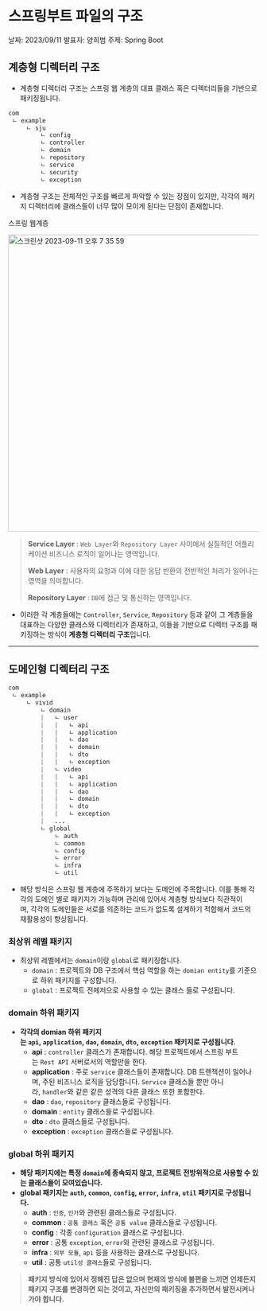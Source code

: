 # 스프링부트 파일의 구조

날짜: 2023/09/11
발표자: 양희범
주제: Spring Boot

## 계층형 디렉터리 구조

- 계층형 디렉터리 구조는 스프링 웹 계층의 대표 클래스 혹은 디렉터리들을 기반으로 패키징됩니다.

```java
com
 ㄴ example
     ㄴ sju
         ㄴ config
         ㄴ controller
         ㄴ domain
         ㄴ repository
         ㄴ service
         ㄴ security
         ㄴ exception
```

- 계층형 구조는 전체적인 구조를 빠르게 파악할 수 있는 장점이 있지만, 각각의 패키지 디렉터리에 클래스들이 너무 많이 모이게 된다는 단점이 존재합니다.

스프링 웹계층

<img width="597" alt="스크린샷 2023-09-11 오후 7 35 59" src="https://github.com/sinbla78/Study_1/assets/103175928/cf348515-8e17-4832-bdb7-07b3890bb2d2">

> **Service Layer** : `Web Layer`와 `Repository Layer` 사이에서 실질적인 어플리케이션 비즈니스 로직이 일어나는 영역입니다.
> 
> 
> **Web Layer** : 사용자의 요청과 이에 대한 응답 반환의 전반적인 처리가 일어나는 영역을 의미합니다.
> 
> **Repository Layer** : `DB`에 접근 및 통신하는 영역입니다.
> 
- 이러한 각 계층들에는 `Controller`, `Service`, `Repository` 등과 같이 그 계층들을 대표하는 다양한 클래스와 디렉터리가 존재하고, 이들을 기반으로 디렉터 구조를 패키징하는 방식이 **계층형 디렉터리 구조**입니다.

---

## 도메인형 디렉터리 구조

```java
com
 ㄴ example
     ㄴ vivid
         ㄴ domain
         |   ㄴ user
         |   |   ㄴ api
         |   |   ㄴ application
         |   |   ㄴ dao
         |   |   ㄴ domain
         |   |   ㄴ dto
         |   |   ㄴ exception
         |   ㄴ video
         |   |   ㄴ api
         |   |   ㄴ application
         |   |   ㄴ dao
         |   |   ㄴ domain
         |   |   ㄴ dto
         |   |   ㄴ exception
         |   ...
         ㄴ global
             ㄴ auth
             ㄴ common
             ㄴ config
             ㄴ error
             ㄴ infra
             ㄴ util
```

- 해당 방식은 스프링 웹 계층에 주목하기 보다는 도메인에 주목합니다. 이를 통해 각각의 도메인 별로 패키지가 가능하며 관리에 있어서 계층형 방식보다 직관적이며, 각각의 도메인들은 서로를 의존하는 코드가 없도록 설계하기 적합해서 코드의 재활용성이 향상됩니다.

### 최상위 레벨 패키지

- 최상위 레벨에서는 `domain`이랑 `global`로 패키징합니다.
    - `domain` : 프로젝트와 DB 구조에서 핵심 역할을 하는 `domian entity`를 기준으로 하위 패키지를 구성합니다.
    - `global` : 프로젝트 전체저으로 사용할 수 있는 클래스 들로 구성됩니다.

### **domain 하위 패키지**

- **각각의 domian 하위 패키지는 `api`, `application`, `dao`, `domain`, `dto`, `exception` 패키지로 구성됩니다.**
    - **api** : `controller` 클래스가 존재합니다. 해당 프로젝트에서 스프링 부트는 `Rest API` 서버로서의 역할만을 한다.
    - **application** : 주로 `service` 클래스들이 존재합니다. DB 트랜잭션이 일어나며, 주된 비즈니스 로직을 담당합니다. `Service` 클래스들 뿐만 아니라, `handler`와 같은 같은 성격의 다른 클래스 또한 포함한다.
    - **dao** : `dao`, `repository` 클래스들로 구성됩니다.
    - **domain** : `entity` 클래스들로 구성됩니다.
    - **dto** : `dto` 클래스들로 구성됩니다.
    - **exception** : `exception` 클래스들로 구성됩니다.

### global **하위 패키지**

- **해당 패키지에는 특정 `domain`에 종속되지 않고, 프로젝트 전방위적으로 사용할 수 있는 클래스들이 모여있습니다.**
- **global 패키지는 `auth`, `common`, `config`, `error`, `infra`, `util` 패키지로 구성됩니다.**
    - **auth** : `인증`, `인가`와 관련된 클래스들로 구성됩니다.
    - **common** : `공통 클래스` 혹은 `공통 value` 클래스들로 구성됩니다.
    - **config** : 각종 `configuration` 클래스로 구성됩니다.
    - **error** : 공통 `exception`, `error`와 관련된 클래스로 구성됩니다.
    - **infra** : `외부 모듈`, `api` 등을 사용하는 클래스로 구성됩니다.
    - **util** : 공통 `util성 클래스`들로 구성됩니다.

> **패키지 방식에 있어서 정해진 답은 없으며  현재의 방식에 불편을 느끼면 언제든지 패키지 구조를 변경하면 되는 것이고, 자신만의 패키징을 추가하면서 발전시켜나가야 합니다.**
>
